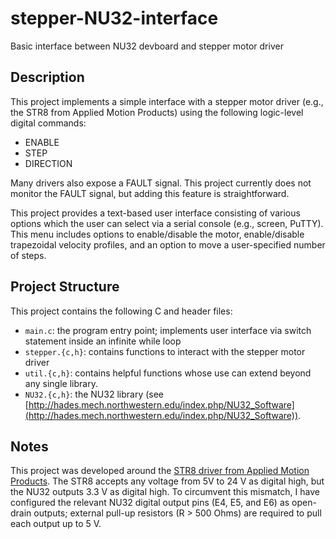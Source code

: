# stepper-NU32-interface
Basic interface between NU32 devboard and stepper motor driver

## Description
This project implements a simple interface with a stepper motor driver (e.g., the STR8 from Applied Motion Products) using the following logic-level digital commands:
* ENABLE
* STEP
* DIRECTION

Many drivers also expose a FAULT signal.
This project currently does not monitor the FAULT signal, but adding this feature is straightforward.

This project provides a text-based user interface consisting of various options which the user can select via a serial console (e.g., screen, PuTTY).
This menu includes options to enable/disable the motor, enable/disable trapezoidal velocity profiles, and an option to move a user-specified number of steps.

## Project Structure
This project contains the following C and header files:
* `main.c`: the program entry point; implements user interface via switch statement inside an infinite while loop
* `stepper.{c,h}`: contains functions to interact with the stepper motor driver
* `util.{c,h}`: contains helpful functions whose use can extend beyond any single library.
* `NU32.{c,h}`: the NU32 library (see [http://hades.mech.northwestern.edu/index.php/NU32_Software](http://hades.mech.northwestern.edu/index.php/NU32_Software)).

## Notes
This project was developed around the [STR8 driver from Applied Motion Products](https://www.applied-motion.com/products/stepper-drives/str8).
The STR8 accepts any voltage from 5V to 24 V as digital high, but the NU32 outputs 3.3 V as digital high.
To circumvent this mismatch, I have configured the relevant NU32 digital output pins (E4, E5, and E6) as open-drain outputs; external pull-up resistors (R > 500 Ohms) are required to pull each output up to 5 V.
